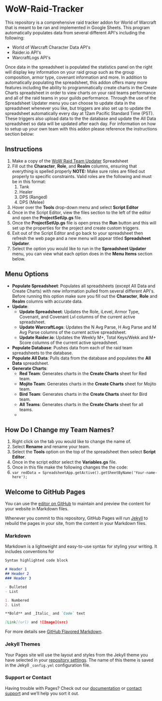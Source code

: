 
# WoW-Raid-Tracker
This repository is a comprehensive raid tracker addon for World of Warcraft that is meant to be ran and implemented in Google Sheets. This program automatically populates data from several different API's including the following:
* World of Warcraft Character Data API's 
* Raider.io API's 
* WarcraftLogs API's 

Once data in the spreadsheet is populated the statistics panel on the right will display key information on your raid group such as the group composition, armor type, covenant information and more. In addition to automatically populating the spreadsheet, this addon offers many more features including the ability to programmatically create charts in the Create Charts spreadsheet in order to view charts on your raid teams performance and all of the raid teams in your guilds performance. Through the use of the Spreadsheet Updater menu you can choose to update data in the spreadsheet whenever you like, but triggers are also set up to update the spreadsheet automatically every day at 12am Pacific Standard Time (PST). These triggers also upload data to the the database and update the All Data spreadsheet so data will be updated after each day. For information on how to setup up your own team with this addon please reference the instructions section below:

## Instructions
1. Make a copy of the [WoW Raid Team Updater](https://docs.google.com/spreadsheets/d/1yW9cnvedqgJvrbbQxqKqn-X0ZnT6tPKRI8z3FcERCR8/edit?usp=sharing) Spreadsheet
2. Fill out the **Character**, **Role**, and **Realm** columns, ensuring that everything is spelled properly
   **NOTE:** Make sure roles are filled out properly to specific constraints. Valid roles are the following and must be in this format:
   1. Tank
   2. Healer
   3. DPS (Ranged)
   4. DPS (Melee)
3. Hover over the **Tools** drop-down menu and select **Script Editor**
4. Once in the Script Editor, view the files section to the left of the editor and open the **ProjectSetUp.gs** file.
5. Once the **ProjectSetUp.gs** file is open press the **Run** button and this will set up the properties for the project and create custom triggers. 
6. Exit out of the Script Editor and go back to your spreadsheet then refresh the web page and a new menu will appear titled **Spreadsheet Updater**.
7. Select the option you would like to run in the **Spreadsheet Updater** menu, you can view what each option does in the **Menu Items** section below. 

## Menu Options
* **Populate Spreadsheet**: Populates all spreadsheets (except All Data and Create Charts) with new information pulled from several different API's. Before running this option make sure you fill out the **Character**, **Role** and **Realm** columns with accurate data. 
* **Update**:
  * **Update Spreadsheet**: Updates the Role, iLevel, Armor Type, Covenant, and Covenant Lvl columns of the current active spreadsheet.
  * **Update WarcraftLogs**: Updates the N Avg Parse, H Avg Parse and M Avg Parse columns of the current active spreadsheet.
  * **Update Raider.io**: Updates the Weekly M+, Total Keys/Wekk and M+ Score columns of the current active spreadsheet. 
* **Populate Database**: Pushes data from each of the raid team spreadsheets to the database.
* **Populate All Data**: Pulls data from the database and populates the **All Data** spreadsheet.
* **Generate Charts**:
  * **Red Team**: Generates charts in the **Create Charts** sheet for Red team.
  * **Mojito Team**: Generates charts in the **Create Charts** sheet for Mojito team.
  * **Bird Team**: Generates charts in the **Create Charts** sheet for Bird team.
  * **All Teams**: Generates charts in the **Create Charts** sheet for all teams. 
  * 
## How Do I Change my Team Names? 
1. Right click on the tab you would like to change the name of.
2. Select **Rename** and rename your team.
3. Select the **Tools** option on the top of the spreadsheet then select **Script Editor**.
4. Once in the script editor select the **Variables.gs** file.
5. Once in this file make the following changes the the code: 
6. `var redData = SpreadsheetApp.getActive().getSheetByName('Your-name-here');` 

## Welcome to GitHub Pages

You can use the [editor on GitHub](https://github.com/Clairehealy523/WoW-Raid-Tracker/edit/gh-pages/index.md) to maintain and preview the content for your website in Markdown files.

Whenever you commit to this repository, GitHub Pages will run [Jekyll](https://jekyllrb.com/) to rebuild the pages in your site, from the content in your Markdown files.

### Markdown

Markdown is a lightweight and easy-to-use syntax for styling your writing. It includes conventions for

```markdown
Syntax highlighted code block

# Header 1
## Header 2
### Header 3

- Bulleted
- List

1. Numbered
2. List

**Bold** and _Italic_ and `Code` text

[Link](url) and ![Image](src)
```

For more details see [GitHub Flavored Markdown](https://guides.github.com/features/mastering-markdown/).

### Jekyll Themes

Your Pages site will use the layout and styles from the Jekyll theme you have selected in your [repository settings](https://github.com/Clairehealy523/WoW-Raid-Tracker/settings/pages). The name of this theme is saved in the Jekyll `_config.yml` configuration file.

### Support or Contact

Having trouble with Pages? Check out our [documentation](https://docs.github.com/categories/github-pages-basics/) or [contact support](https://support.github.com/contact) and we’ll help you sort it out.

